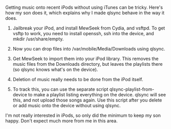 Getting music onto recent iPods without using iTunes can be tricky.
Here's how my son does it, which explains why I made qlsync behave in
the way it does.

1. Jailbreak your iPod, and install MewSeek from Cydia, and vsftpd. To get vsftp to work, you need to install openssh, ssh into the device, and mkdir /usr/share/empty.

2. Now you can drop files into /var/mobile/Media/Downloads using qlsync.

3. Get MewSeek to import them into your iPod library.  This removes the music files from the Downloads directory, but leaves the playlists there (so qlsync knows what's on the device).

4. Deletion of music really needs to be done from the iPod itself.

5. To track this, you can use the separate script qlsync-playlist-from-device to make a playlist listing everything on the device.  qlsync will see this, and not upload those songs again.  Use this script after you delete or add music onto the device without using qlsync.

I'm not really interested in iPods, so only did the minimum to keep my son happy.  Don't expect much more from me in this area.